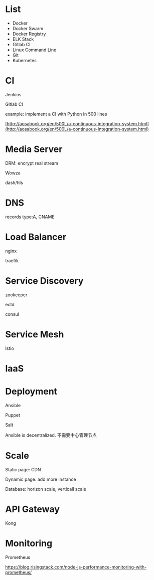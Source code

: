 # List

* Docker
* Docker Swarm
* Docker Registry
* ELK Stack
* Gitlab CI
* Linux Command Line
* Git
* Kubernetes

# CI

Jenkins

Gitlab CI

example: implement a CI with Python in 500 lines

[http://aosabook.org/en/500L/a-continuous-integration-system.html](http://aosabook.org/en/500L/a-continuous-integration-system.html)

# Media Server

DRM: encrypt real stream

Wowza

dash/hls

# DNS

records type:A, CNAME

# Load Balancer

nginx

traefik

# Service Discovery

zookeeper

ectd

consul

# Service Mesh

Istio

# IaaS

# Deployment

Ansible

Puppet

Salt

Ansible is decentralized. 不需要中心管理节点

# Scale

Static page: CDN

Dynamic page: add more instance

Database: horizon scale, verticall scale

# API Gateway

Kong

# Monitoring 

Prometheus

https://blog.risingstack.com/node-js-performance-monitoring-with-prometheus/



